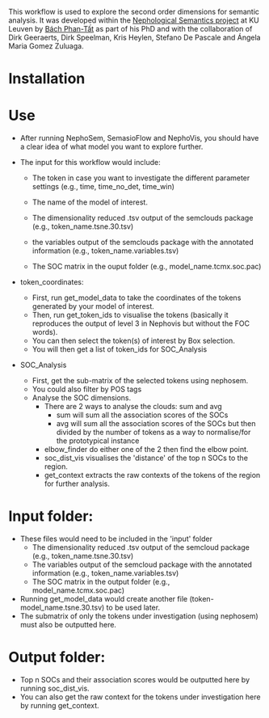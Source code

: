 This workflow is used to explore the second order dimensions for semantic analysis. It was developed within the [Nephological Semantics project](https://www.arts.kuleuven.be/ling/qlvl/projects/current/nephological-semantics) at KU Leuven by [Bách Phan-Tất](https://phantatbach.github.io) as part of his PhD and with the collaboration of Dirk Geeraerts, Dirk Speelman, Kris Heylen, Stefano De Pascale and Ángela Maria Gomez Zuluaga.

# Installation
# Use
- After running NephoSem, SemasioFlow and NephoVis, you should have a clear idea of what model you want to explore further.
- The input for this workflow would include:
    - The token in case you want to investigate the different parameter settings (e.g., time, time_no_det, time_win)
    - The name of the model of interest.

    - The dimensionality reduced .tsv output of the semclouds package (e.g., token_name.tsne.30.tsv)
    - the variables output of the semclouds package with the annotated information (e.g., token_name.variables.tsv)
    - The SOC matrix in the ouput folder (e.g., model_name.tcmx.soc.pac)

- token_coordinates:
    - First, run get_model_data to take the coordinates of the tokens generated by your model of interest.
    - Then, run get_token_ids to visualise the tokens (basically it reproduces the output of level 3 in Nephovis but without the FOC words).
    - You can then select the token(s) of interest by Box selection.
    - You will then get a list of token_ids for SOC_Analysis

- SOC_Analysis
    - First, get the sub-matrix of the selected tokens using nephosem.
    - You could also filter by POS tags
    - Analyse the SOC dimensions.
        - There are 2 ways to analyse the clouds: sum and avg
            - sum will sum all the association scores of the SOCs
            - avg will sum all the association scores of the SOCs but then divided by the number of tokens as a way to normalise/for the prototypical instance
        - elbow_finder do either one of the 2 then find the elbow point.
        - soc_dist_vis visualises the 'distance' of the top n SOCs to the region.
        - get_context extracts the raw contexts of the tokens of the region for further analysis.

# Input folder:
- These files would need to be included in the 'input' folder    
    - The dimensionality reduced .tsv output of the semcloud package (e.g., token_name.tsne.30.tsv)
    - The variables output of the semcloud package with the annotated information (e.g., token_name.variables.tsv)
    - The SOC matrix in the output folder (e.g., model_name.tcmx.soc.pac)
- Running get_model_data would create another file (token-model_name.tsne.30.tsv) to be used later.
- The submatrix of only the tokens under investigation (using nephosem) must also be outputted here.

# Output folder:
- Top n SOCs and their association scores would be outputted here by running soc_dist_vis.
- You can also get the raw context for the tokens under investigation here by running get_context.
